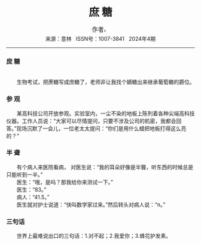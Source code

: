 # <center>庶 糖</center> 

<div align=center><img src="https://raw.githubusercontent.com/leaguecn/magazines/main/img_authors/%25d7%25f7%25d5%25df%25a3%25ba.jpg"></div> 

<center>来源：意林   ISSN号：1007-3841   2024年4期</center> 


* * *


### 庶 糖

  
<br>　　生物考试，把蔗糖写成庶糖了，老师非让我找个嫡糖出来继承葡萄糖的爵位。

### 参 观

  
　　某高科技公司开放参观。实验室内，一尘不染的地板上陈列着各种尖端高科技仪器。工作人员说：“大家可以尽情提问，只要不涉及公司的机密，我都会回答。”现场沉默了一会儿，一位老太太提问：“你们是用什么蜡把地板打得这么亮的？”

### 半 聋

  
　　有个病人来医院看病， 对医生说：“我的耳朵好像是半聾，听东西的时候总是只能听到一半。”  
　　医生：“哦，是吗？那我给你来测试一下。”  
　　医生：“83。”  
　　病人：“41.5。”  
　　医生就对护士说道：“快叫数学家过来。”然后转头对病人说：“π。”

### 三句话

  
　　世界上最难说出口的三句话：1.对不起；2.我爱你；3.蜂花护发素。